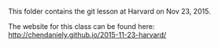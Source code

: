 This folder contains the git lesson at Harvard on Nov 23, 2015.

The website for this class can be found here: http://chendaniely.github.io/2015-11-23-harvard/
